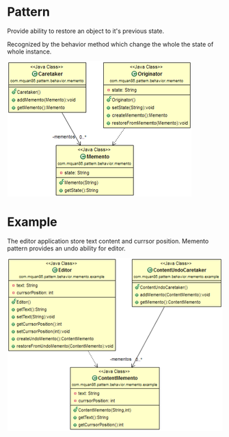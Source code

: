 # Pattern
Provide ability to restore an object to it's previous state.

Recognized by the behavior method which change the whole the state of whole instance.

![](../src/main/resources/com/mquan86/pattern/behavior/memento/MementoDiagram.png)
# Example
The editor application store text content and currsor position. Memento pattern provides an undo ability for editor.

![](../src/main/resources/com/mquan86/pattern/behavior/memento/example/MementoDiagram.png)
